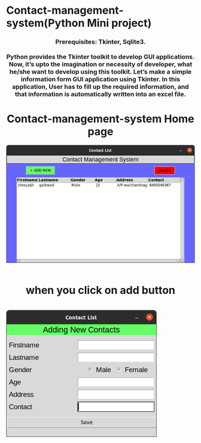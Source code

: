 <h1 align="cemter">Contact-management-system(Python Mini project)</h1>
<h3 align="center">Prerequisites: Tkinter, Sqlite3.<br></br>
Python provides the Tkinter toolkit to develop GUI applications. Now, it’s upto the imagination or necessity of developer, what he/she want to develop using this toolkit. Let’s make a simple information form GUI application using Tkinter. In this application, User has to fill up the required information, and that information is automatically written into an excel file.</h3>

<h1 align="center">Contact-management-system Home page</h1>
<img align="center"  src = "images/img1.png"><br><br>
<h1 align="center">when you click on add button</h1><br>
<img align="center"  src = "images/img2.png"><br><br>







